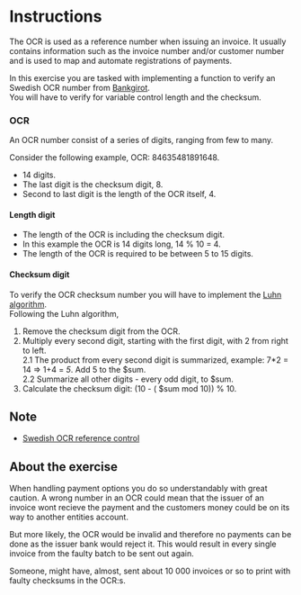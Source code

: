 # Instructions

The OCR is used as a reference number when issuing an invoice. It usually contains information such as the invoice number and/or customer number and is used to map and automate registrations of payments.

In this exercise you are tasked with implementing a function to verify an Swedish OCR number from [Bankgirot](https://www.bankgirot.se/en).  
You will have to verify for variable control length and the checksum.

### OCR

An OCR number consist of a series of digits, ranging from few to many.

Consider the following example, OCR: 84635481891648.
- 14 digits.
- The last digit is the checksum digit, 8.
- Second to last digit is the length of the OCR itself, 4. 

#### Length digit
- The length of the OCR is including the checksum digit.  
- In this example the OCR is 14 digits long, 14 % 10 = 4.  
- The length of the OCR is required to be between 5 to 15 digits.

#### Checksum digit
To verify the OCR checksum number you will have to implement the [Luhn algorithm](https://en.wikipedia.org/wiki/Luhn_algorithm).   
Following the Luhn algorithm,
1. Remove the checksum digit from the OCR.
2. Multiply every second digit, starting with the first digit, with 2 from right to left.  
2.1 The product from every second digit is summarized, example: 7*2 = 14 => 1+4 = *5*. Add 5 to the $sum.  
2.2 Summarize all other digits - every odd digit, to $sum.
3. Calculate the checksum digit: (10 - ( $sum mod 10)) % 10.

## Note
- [Swedish OCR reference control](https://www.bankgirot.se/en/services/incoming-payments/bankgiro-receivables/ocr-reference-control/)

## About the exercise
When handling payment options you do so understandably with great caution. A wrong number in an OCR could mean that the issuer of an invoice wont recieve the payment and the customers money could be on its way to another entities account.  

 But more likely, the OCR would be invalid and therefore no payments can be done as the issuer bank would reject it. This would result in every single invoice from the faulty batch to be sent out again.

Someone, might have, almost, sent about 10 000 invoices or so to print with faulty checksums in the OCR:s.